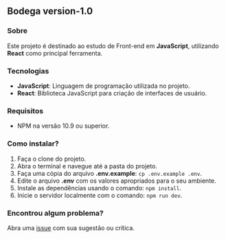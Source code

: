 ## Bodega version-1.0

### Sobre

Este projeto é destinado ao estudo de Front-end em **JavaScript**, utilizando **React** como principal ferramenta.

### Tecnologias

- **JavaScript**: Linguagem de programação utilizada no projeto.
- **React**: Biblioteca JavaScript para criação de interfaces de usuário.

### Requisitos

- NPM na versão 10.9 ou superior.

### Como instalar?

1. Faça o clone do projeto.
2. Abra o terminal e navegue até a pasta do projeto.
3. Faça uma cópia do arquivo **.env.example**: `cp .env.example .env`.
4. Edite o arquivo **.env** com os valores apropriados para o seu ambiente.
5. Instale as dependências usando o comando: `npm install`.
6. Inicie o servidor localmente com o comando: `npm run dev`.

### Encontrou algum problema?

Abra uma [issue](https://github.com/lucasrochabz/bodega/issues) com sua sugestão ou crítica.
